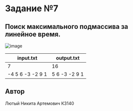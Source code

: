 # Задание №7
##  Поиск максимального подмассива за линейное время.

![image](https://github.com/user-attachments/assets/ac70f478-9548-4e0c-83f7-6789008904e4)

| input.txt        | output.txt    |
|------------------|---------------|
| 7                | 16            |
| -4 5 6 -3 -2 9 1 | 5 6 -3 -2 9 1 |

## Автор
Лютый Никита Артемович К3140
